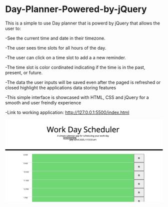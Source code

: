 # Day-Planner-Powered-by-jQuery
This is a simple to use Day planner that is powerd by jQuery that allows the user to:

-See the current time and date in their timezone.

-The user sees time slots for all hours of the day.

-The user can click on a time slot to add a a new reminder. 

-The time slot is color cordinated indicating if the time is in the past, present, or future.

-The data the user inputs will be saved even after the paged is refreshed or closed highlight the applications data storing features 

-This simple interface is showcased  with HTML, CSS and jQuery for a smooth and user freindly experience 

-Link to working application: http://127.0.0.1:5500/index.html

![](images/workingPic.png)

